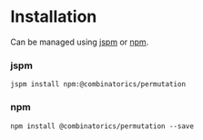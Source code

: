 # Installation

Can be managed using
[jspm](http://jspm.io)
or [npm](https://github.com/npm/npm).

### jspm
```terminal
jspm install npm:@combinatorics/permutation
```

### npm
```terminal
npm install @combinatorics/permutation --save
```
